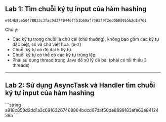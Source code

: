 <h2> Lab 1: Tìm chuỗi ký tự input của hàm hashing </h2>


```string
e914b8ce50478823c3fac9d3740446ff51b60af7081f9f2ed0b80055b2d14761
```
Chú ý:
 - Các ký tự trong chuỗi là chữ cái (chữ thường), không bao gồm các ký tự đặc biệt, số và chữ viết hoa. (a-z)
- Chuỗi ký tự có độ dài 5 ký tự.
- Chuỗi ký tự có thể có các ký tự trùng lặp.
- Phải sử dụng thread trong Java để xử lý đề bài (phải có tối thiểu 3 threads)

<hr/>

<h2> Lab 2: Sử dụng AsyncTask và Handler tìm chuỗi ký tự input của hàm hashing </h2>
```string
a918c858d2dd1a3c69163267468804bdcd67daf50de8899183efe63e8412438a
```
 
